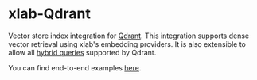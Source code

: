 # xlab-Qdrant
Vector store index integration for [Qdrant](https://qdrant.tech/). This integration supports dense vector retrieval using xlab's embedding providers. It is also extensible to allow all [hybrid queries](https://qdrant.tech/documentation/concepts/hybrid-queries/) supported by Qdrant.

You can find end-to-end examples [here](https://github.com/caojin0321/xlab/tree/main/xlab-qdrant/examples).

